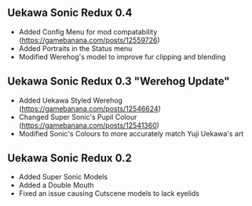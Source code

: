 ## Uekawa Sonic Redux 0.4
- Added Config Menu for mod compatability (https://gamebanana.com/posts/12559726)
- Added Portraits in the Status menu
- Modified Werehog's model to improve fur clipping and blending

## Uekawa Sonic Redux 0.3 "Werehog Update"
- Added Uekawa Styled Werehog (https://gamebanana.com/posts/12546624)
- Changed Super Sonic's Pupil Colour (https://gamebanana.com/posts/12541360)
- Modified Sonic's Colours to more accurately match Yuji Uekawa's art


## Uekawa Sonic Redux 0.2
- Added Super Sonic Models
- Added a Double Mouth
- Fixed an issue causing Cutscene models to lack eyelids